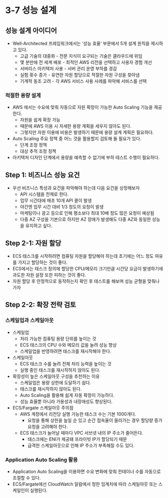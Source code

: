 # 3-7 성능 설계
## 성능 설계 아이디어

- Well-Architected 프레임워크에서는 ‘성능 효율’ 부문에서 5개 설계 원칙을 제시하고 있다.
    - 고급 기술의 대중화 - 전문 지식이 요구되는 기술은 클라우드에 위임
    - 몇 분만에 전 세계 배포 - 최적인 AWS 리전을 선택하고 사용자 경험 개선
    - 서버리스 아키텍처 사용 - 서버 관리 운영 부하를 경감
    - 실험 횟수 증가 - 유연한 자원 할당으로 적절한 자원 구성을 찾아냄
    - 기계적 동조 고려 - 각 AWS 서비스 사용 사례를 파악해 서비스를 선택

### 적절한 용량 설계

- AWS 에서는 수요에 맞춰 자동으로 자원 확장이 가능한 Auto Scaling 기능을 제공한다.
    - 자원을 쉽게 확장 가능
    - 때문에 AWS 이용 시 자세한 용량 계획을 세우지 않아도 된다.
    - 그렇지만 자원 이용에 비용은 발생하기 때문에 용량 설계 계획은 필요하다.
- Auto Scaling 주요 정책 중 어느 것을 활용할지 검토해 둘 필요가 있다.
    - 단계 조정 정책
    - 대상 추적 조정 정책
- 아키텍처 디자인 단계에서 용량을 예측할 수 없기에 부하 테스트 수행이 필요하다.

## Step 1: 비즈니스 성능 요건

- 우선 비즈니스 특성과 요건을 파악해야 하는데 다음 요건을 상정해보자
    - API 시스템을 전제로 한다.
    - 업무 시간대에 매초 10개 API 콜이 발생
    - 야간엔 업무 시간 대비 1/3 정도의 요청이 발생
    - 마케팅이나 광고 등으로 인해 평소보다 최대 10배 정도 많은 요청이 예상됨
    - 다중 AZ 구성을 기본으로 하지만 AZ 장애가 발생해도 다중 AZ와 동일한 성능을 유지하고 싶다.

## Step 2-1: 자원 할당

- ECS 태스크를 시작하려면 컴퓨팅 자원을 할당해야 하는데 초기에는 어느 정도 여유를 가지고 할당하는 것이 좋다.
- ECS에서는 태스크 정의에 할당한 CPU/메모리 크기만큼 시간당 요금이 발생하기에 과도한 자원 설정 또한 피하는 것이 좋다.
- 자원 할당 후 안정적으로 동작하는지 확인 후 테스트를 해보며 성능 균형을 맞춰나가자

## Step 2-2: 확장 전략 검토

### 스케일업과 스케일아웃

- 스케일업
    - 처리 가능한 컴퓨팅 용량 단위를 높이는 것
    - ECS 태스크의 CPU 수와 메모리 값을 늘려 성능 향상
    - 스케일업을 반영하려면 태스크를 재시작해야 한다.
- 스케일아웃
    - ECS 태스크 수를 늘려 전체 처리 능력을 높이는 것
    - 실행 중인 태스크를 재시작하지 않아도 된다.
- 확장성이 높은 스케일아웃 구성을 추천하는 이유
    - 스케일업은 용량 상한에 도달하기 쉽다.
    - 태스크를 재시작하지 않아도 된다.
    - Auto Scaling을 활용해 쉽게 자동 확장이 가능하다.
    - 성능 효율뿐 아니라 가용성과 내장애성도 향상된다.
- ECS/Fargate 스케일아웃 주의점
    - AWS 계정에서 리전당 실행 가능한 태스크 수는 기본 1000개다.
        - 요청을 통해 상한을 높일 순 있고 순간 접속율이 올라가는 경우 할당량 증가 요청을 고려해야 한다.
    - ECS 태스크가 늘어날 때마다 VPC 서브넷 내의 IP 주소가 줄어든다.
        - 태스크에는 ENI가 제공돼 프라이빗 IP가 할당되기 때문
        - 급격한 스케일아웃으로 인해 IP 주소가 부족해질 수도 있다.

### Application Auto Scaling 활용

- Application Auto Scaling을 이용하면 수요 변화에 맞춰 컨테이너 수를 자동으로 조절할 수 있다.
- ECS/Fargate에선 CloudWatch 알람에서 정한 임계치에 따라 스케일아웃 또는 스케일인이 실행된다.
